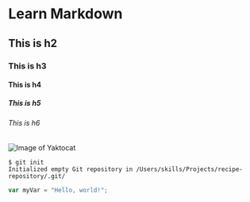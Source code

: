 # Learn Markdown
## This is h2
### This is h3
#### This is h4
##### This is h5
###### This is h6
![Image of Yaktocat](https://octodex.github.com/images/yaktocat.png)

```
$ git init
Initialized empty Git repository in /Users/skills/Projects/recipe-repository/.git/
```

``` javascript
var myVar = "Hello, world!";
```
